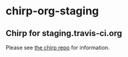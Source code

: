 # chirp-org-staging
Chirp for staging.travis-ci.org
---

Please see [the chirp repo](https://github.com/travis-infrastructure/chirp) for information.
